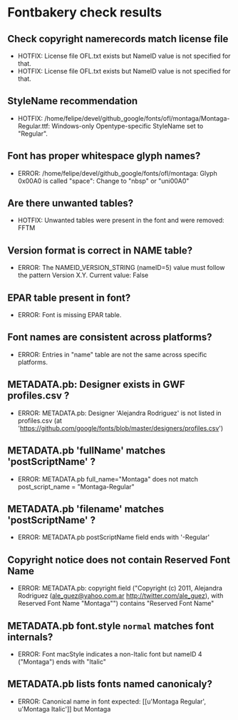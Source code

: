 # Fontbakery check results
## Check copyright namerecords match license file
* HOTFIX: License file OFL.txt exists but NameID value is not specified for that.
* HOTFIX: License file OFL.txt exists but NameID value is not specified for that.

## StyleName recommendation
* HOTFIX: /home/felipe/devel/github_google/fonts/ofl/montaga/Montaga-Regular.ttf: Windows-only Opentype-specific StyleName set to "Regular".

## Font has **proper** whitespace glyph names?
* ERROR: /home/felipe/devel/github_google/fonts/ofl/montaga: Glyph 0x00A0 is called "space": Change to "nbsp" or "uni00A0"

## Are there unwanted tables?
* HOTFIX: Unwanted tables were present in the font and were removed: FFTM

## Version format is correct in NAME table?
* ERROR: The NAMEID_VERSION_STRING (nameID=5) value must follow the pattern Version X.Y. Current value: False

## EPAR table present in font?
* ERROR: Font is missing EPAR table.

## Font names are consistent across platforms?
* ERROR: Entries in "name" table are not the same across specific platforms.

## METADATA.pb: Designer exists in GWF profiles.csv ?
* ERROR: METADATA.pb: Designer 'Alejandra Rodriguez' is not listed in profiles.csv (at 'https://github.com/google/fonts/blob/master/designers/profiles.csv')

## METADATA.pb 'fullName' matches 'postScriptName' ?
* ERROR: METADATA.pb full_name="Montaga" does not match post_script_name = "Montaga-Regular"

## METADATA.pb 'filename' matches 'postScriptName' ?
* ERROR: METADATA.pb postScriptName field ends with '-Regular'

## Copyright notice does not contain Reserved Font Name
* ERROR: METADATA.pb: copyright field ("Copyright (c) 2011, Alejandra Rodriguez (ale_guez@yahoo.com.ar http://twitter.com/ale_guez), with Reserved Font Name "Montaga"") contains "Reserved Font Name"

## METADATA.pb font.style `normal` matches font internals?
* ERROR: Font macStyle indicates a non-Italic font but nameID 4 ("Montaga") ends with "Italic"

## METADATA.pb lists fonts named canonicaly?
* ERROR: Canonical name in font expected: [[u'Montaga Regular', u'Montaga Italic']] but Montaga

